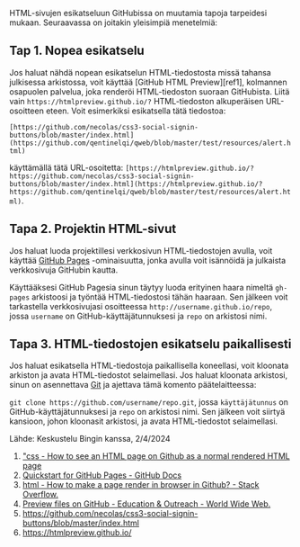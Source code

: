 HTML-sivujen esikatseluun GitHubissa on muutamia tapoja tarpeidesi mukaan. Seuraavassa on joitakin yleisimpiä menetelmiä:

## Tap 1. Nopea esikatselu
Jos haluat nähdä nopean esikatselun HTML-tiedostosta missä tahansa julkisessa arkistossa, voit käyttää [GitHub HTML Preview][ref1], kolmannen osapuolen palvelua, joka renderöi HTML-tiedoston suoraan GitHubista. Liitä vain `https://htmlpreview.github.io/?` HTML-tiedoston alkuperäisen URL-osoitteen eteen. Voit esimerkiksi esikatsella tätä tiedostoa: 

`[https://github.com/necolas/css3-social-signin-buttons/blob/master/index.html](https://github.com/qentinelqi/qweb/blob/master/test/resources/alert.html)`

käyttämällä tätä URL-osoitetta: 
`[https://htmlpreview.github.io/?https://github.com/necolas/css3-social-signin-buttons/blob/master/index.html](https://htmlpreview.github.io/?https://github.com/qentinelqi/qweb/blob/master/test/resources/alert.html)`.

## Tapa 2. Projektin HTML-sivut
Jos haluat luoda projektillesi verkkosivun HTML-tiedostojen avulla, voit käyttää [GitHub Pages](https://docs.github.com/pages/quickstart) -ominaisuutta, jonka avulla voit isännöidä ja julkaista verkkosivuja GitHubin kautta. 

Käyttääksesi GitHub Pagesia sinun täytyy luoda erityinen haara nimeltä `gh-pages` arkistoosi ja työntää HTML-tiedostosi tähän haaraan. Sen jälkeen voit tarkastella verkkosivujasi osoitteessa `http://username.github.io/repo`, jossa `username` on GitHub-käyttäjätunnuksesi ja `repo` on arkistosi nimi.

## Tapa 3. HTML-tiedostojen esikatselu paikallisesti
Jos haluat esikatsella HTML-tiedostoja paikallisella koneellasi, voit kloonata arkiston ja avata HTML-tiedostot selaimellasi. Jos haluat kloonata arkistosi, sinun on asennettava [Git](https://git-scm.com/) ja ajettava tämä komento päätelaitteessa: 

`git clone https://github.com/username/repo.git`, jossa `käyttäjätunnus` on GitHub-käyttäjätunnuksesi ja `repo` on arkistosi nimi. Sen jälkeen voit siirtyä kansioon, johon kloonasit arkistosi, ja avata HTML-tiedostot selaimellasi.

Lähde: Keskustelu Bingin kanssa, 2/4/2024

1. ["css - How to see an HTML page on Github as a normal rendered HTML page](https://stackoverflow.com/questions/8446218/how-to-see-an-html-page-on-github-as-a-normal-rendered-html-page-to-see-preview)
2. [Quickstart for GitHub Pages - GitHub Docs](https://docs.github.com/pages/quickstart)
3. [html - How to make a page render in browser in Github? - Stack Overflow.](https://stackoverflow.com/questions/7937551/how-to-make-a-page-render-in-browser-in-github)
4. [Preview files on GitHub - Education & Outreach - World Wide Web.](https://www.w3.org/WAI/EO/wiki/Preview_files_on_GitHub)
5. https://github.com/necolas/css3-social-signin-buttons/blob/master/index.html
6. https://htmlpreview.github.io/
